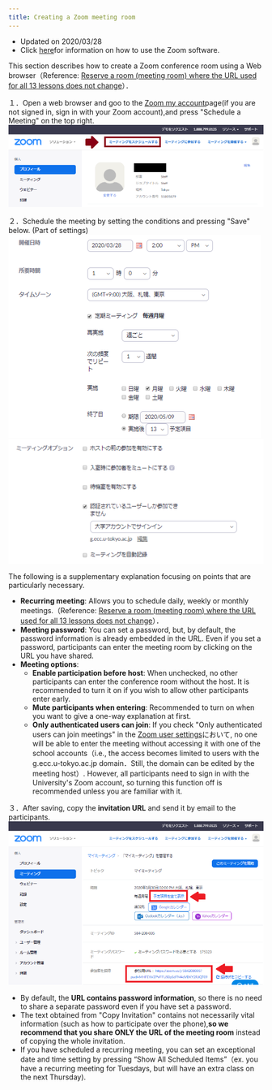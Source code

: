 ```yaml
---
title: Creating a Zoom meeting room
---
```


* Updated on 2020/03/28
* Click [here](create_room_software)for information on how to use the Zoom software.  


This section describes how to create a Zoom conference room using a Web browser（Reference: [Reserve a room (meeting room) where the URL used for all 13 lessons does not change](how_to_use_in_classroom_faculty_members#schedule)）．  

１．Open a web browser and goo to the <a href="https://zoom.us/profile" target="_blank"> Zoom my account</a>page(if you are not signed in, sign in with your Zoom account),and press "Schedule a Meeting" on the top right.  ![ミーティングのスケジュール開始](img/zoom_create_room_browser_1_schedule.png)  



２．Schedule the meeting by setting the conditions and pressing "Save" below.
(Part of settings)    
  ![ミーティング設定1](img/zoom_create_room_browser_2_option.png)  
  ![ミーティング設定2](img/zoom_create_room_browser_3_option.png)  

The following is a supplementary explanation focusing on points that are particularly necessary.  

  * **Recurring meeting**: Allows you to schedule daily, weekly or monthly meetings.（Reference: [Reserve a room (meeting room) where the URL used for all 13 lessons does not change](how_to_use_in_classroom_faculty_members#schedule)）．
  * **Meeting password**: You can set a password, but, by default, the password information is already embedded in the URL. Even if you set a password, participants can enter the meeting room by clicking on the URL you have shared.
  * **Meeting options**:  
    * **Enable participation before host**: When unchecked, no other participants can enter the conference room without the host. It is recommended to turn it on if you wish to allow other participants enter early. 
    * **Mute participants when entering**: Recommended to turn on when you want to give a one-way explanation at first.
    * **Only authenticated users can join**: If you check "Only authenticated users can join meetings" in the <a href="https://zoom.us/profile/setting" target="_blank">Zoom user settings</a>において, no one will be able to enter the meeting without accessing it with one of the school accounts（i.e., the access becomes limited to users with the g.ecc.u-tokyo.ac.jp domain．Still, the domain can be edited by the meeting host）. However, all participants need to sign in with the University's Zoom account, so turning this function off is recommended unless you are familiar with it.  

３．After saving, copy the **invitation URL** and send it by email to the participants.
![スケジュール結果](img/zoom_create_room_browser_4_result.png)  

  * By default, the **URL contains password information**, so there is no need to share a separate password even if you have set a password.
  * The text obtained from "Copy Invitation" contains not necessarily vital information (such as how to participate over the phone),**so we recommend that you share ONLY the URL of the meeting room** instead of copying the whole invitation. 
  * If you have scheduled a recurring meeting, you can set an exceptional date and time setting by pressing “Show All Scheduled Items”（ex. you have a recurring meeting for Tuesdays, but will have an extra class on the next Thursday).




